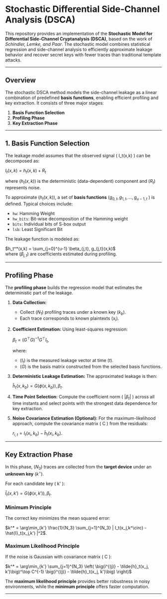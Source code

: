 # Stochastic Differential Side-Channel Analysis (DSCA)

This repository provides an implementation of the **Stochastic Model for Differential Side-Channel Cryptanalysis (DSCA)**, based on the work of *Schindler, Lemke, and Paar*.
The stochastic model combines statistical regression and side-channel analysis to efficiently approximate leakage behavior and recover secret keys with fewer traces than traditional template attacks.

---

## Overview

The stochastic DSCA method models the side-channel leakage as a linear combination of predefined **basis functions**, enabling efficient profiling and key extraction.
It consists of three major stages:

1. **Basis Function Selection**
2. **Profiling Phase**
3. **Key Extraction Phase**

---

## 1. Basis Function Selection

The leakage model assumes that the observed signal ( I_t(x,k) ) can be decomposed as:

$I_t(x,k) = h_t(x,k) + R_t$

where ($h_t(x,k)$) is the deterministic (data-dependent) component and ($R_t$) represents noise.

To approximate ($h_t(x,k)$), a set of **basis functions** (${ g_{0,t}, g_{1,t}, \dots, g_{u-1,t}}$ ) is defined.
Typical choices include:

* `hw`: Hamming Weight
* `hw_bits`: Bit-wise decomposition of the Hamming weight
* `bits`: Individual bits of S-box output
* `lsb`: Least Significant Bit

The leakage function is modeled as:

$h_t^*(x,k) = \sum_{j=0}^{u-1} \beta_{j,t}, g_{j,t}(x,k)$  
where ($\beta_{j,t}$) are coefficients estimated during profiling.

---

## Profiling Phase

The **profiling phase** builds the regression model that estimates the deterministic part of the leakage.

1. **Data Collection:**

   * Collect ($N_1$) profiling traces under a known key ($k_b$).
   * Each trace corresponds to known plaintexts ($x_i$).

2. **Coefficient Estimation:**
   Using least-squares regression:
   
   $\beta_t = (G^\top G)^{-1} G^\top I_t$,
   
   where:

   * ($I_t$) is the measured leakage vector at time ($t$).
   * ($G$) is the basis matrix constructed from the selected basis functions.

3. **Deterministic Leakage Estimation:**
   The approximated leakage is then:
   
   $\hat{h}_t(x,k_b) = G(\phi(x,k_b)) , \beta_t$.
   

4. **Time Point Selection:**
   Compute the coefficient norm ( $| \beta_t |$ ) across all time instants and select points with the strongest data dependence for key extraction.

5. **Noise Covariance Estimation (Optional):**
   For the maximum-likelihood approach, compute the covariance matrix ( C ) from the residuals:
   
   $r_{i,t} = I_t(x_i,k_b) - \hat{h}_t(x_i,k_b)$.


---

## Key Extraction Phase

In this phase, ($N_3$) traces are collected from the **target device** under an **unknown key** ($k^\circ$).

For each candidate key ( k' ):

$\hat{I}_t(x,k') = G(\phi(x,k')) , \beta_t$.


### Minimum Principle

The correct key minimizes the mean squared error:

$k^* = \arg\min_{k'} \frac{1}{N_3} \sum_{j=1}^{N_3}
| I_t(x_j,k^\circ) - \hat{I}_t(x_j,k') |^2$.


### Maximum Likelihood Principle

If the noise is Gaussian with covariance matrix ( C ):

$k^* = \arg\min_{k'} 
\sum_{j=1}^{N_3}
\left( 
\big(i^{(j)} - \tilde{h}_t(x_j, k')\big)^\top 
C^{-1} 
\big(i^{(j)} - \tilde{h}_t(x_j, k')\big)
\right)$

The **maximum likelihood principle** provides better robustness in noisy environments, while the **minimum principle** offers faster computation.

---

